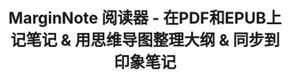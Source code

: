 ---
description: 笔记软件，做的很用心，供有心人使用。
layout: post
results:
- primaryGenreName: Productivity
  version: '1.2.3'
  artworkUrl100: http://a842.phobos.apple.com/us/r30/Purple4/v4/49/7b/74/497b74db-b90a-fb39-d547-89cc20904bec/mzl.doadbkny.png
  trackViewUrl: https://itunes.apple.com/cn/app/marginnote-yue-du-qi-zaipdf/id769389582?mt=8&uo=4
  artworkUrl60: http://a762.phobos.apple.com/us/r30/Purple/v4/11/0c/dd/110cddb6-6cb9-7335-eef9-8360e5997fe2/AppIcon72x72_ipad.png
  sellerName: Sun Min
  supportedDevices:
  - iPad23G
  - iPadFourthGen
  - iPad2Wifi
  - iPadMini4G
  - iPadMini
  - iPadThirdGen
  - iPadFourthGen4G
  - iPadThirdGen4G
  genres:
  - 效率
  - 图书
  trackName: MarginNote 阅读器 - 在PDF和EPUB上记笔记 & 用思维导图整理大纲 & 同步到印象笔记
  description: "\"第一个将思维导图和阅读器整合的工具\"\n\"第一个能够将读书笔记同步到印象笔记的阅读器\"\n“第一个同时用思维导图和树形列表整理阅读学习资料的工具”\n\"改变你阅读方式的工具，让你学会用分析阅读和主题阅读方式进行阅读，真正提升你对知识的理解\"\n========================================================================\n首先，MarginNote是一款PDF/EPUB阅读器，支持方便的从网络搜索和下载书籍。\n而更重要的是，MarginNote是一款为深度阅读和学习提供强大功能的辅助工具。\n\n你看书和学习的时候有没有遇到过笔记太乱难于整理的问题?MarginNote就是针对解决这样的问题设计的。\n\n它能够帮助你：\n
    \  * 轻松的摘录和在书页上涂画。\n   * 加入自己的注解，与任何笔记工具不同的是，它将笔记显示在书页右侧的页边上，可以让你同时看到书页和注解。\n
    \  * 用思维导图的方式轻松的整理自己的笔记，你可以在用手指点挪之际不知觉的将知识记忆在大脑中。\n   * 也可以用大纲的形式来编辑和浏览笔记，通过手指左右轻轻的滑动，就可以改变缩进，创新新的分组，形成树形结构。\n
    \  * 所有的笔记可以自动同步到印象笔记Evernote，你可以在电脑上通过Evernote客户端来浏览和修改笔记。\n   * 可以将笔记和思维导图导出成PDF，打印和分享。"
  price: 0
  trackId: 769389582
  releaseDate: '2014-01-16T23:41:15Z'
  screenshotUrls: &a []
  artistViewUrl: https://itunes.apple.com/cn/artist/sun-min/id723205556?uo=4
  primaryGenreId: 6007
  kind: software
  fileSizeBytes: '33836240'
  bundleId: QReader.MarginNoteFree
  releaseNotes: 'EPUB3 bug fix.

    Mindmap little adjustments.'
  sellerUrl: https://twitter.com/MarginNoteApp
  artistName: Sun Min
  trackCensoredName: MarginNote 阅读器 - 在PDF和EPUB上记笔记 & 用思维导图整理大纲 & 同步到印象笔记
  isGameCenterEnabled: false
  contentAdvisoryRating: 4+
  languageCodesISO2A:
  - EN
  - ZH
  trackContentRating: 4+
  features: *a
  wrapperType: software
  artworkUrl512: http://a842.phobos.apple.com/us/r30/Purple4/v4/49/7b/74/497b74db-b90a-fb39-d547-89cc20904bec/mzl.doadbkny.png
  formattedPrice: 免费
  artistId: 723205556
  genreIds:
  - '6007'
  - '6018'
  currency: CNY
  ipadScreenshotUrls:
  - http://a4.mzstatic.com/us/r30/Purple4/v4/ea/97/21/ea972196-0fde-5203-3d67-2c2689041714/screen480x480.jpeg
  - http://a1.mzstatic.com/us/r30/Purple6/v4/a1/32/76/a132767a-7a0f-08ca-3816-1f45d4cf7ee7/screen480x480.jpeg
  - http://a3.mzstatic.com/us/r30/Purple6/v4/2e/d8/54/2ed8542b-9a23-49e8-66e6-c1d70e47d67b/screen480x480.jpeg
  - http://a2.mzstatic.com/us/r30/Purple/v4/44/b8/bd/44b8bde7-0da3-fe65-7c93-17ce233c9451/screen480x480.jpeg
  - http://a2.mzstatic.com/us/r30/Purple/v4/ba/d2/2c/bad22cf8-a9b5-95de-6d59-8b473d397fb8/screen480x480.jpeg
category: 效率
tags: tag1
resultCount: 1
title: MarginNote 阅读器 - 在PDF和EPUB上记笔记 & 用思维导图整理大纲 & 同步到印象笔记

---